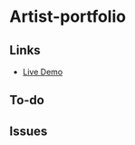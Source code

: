 # Artist-portfolio

## Links

-   [Live Demo](https://agg-geek.github.io/artist-portfolio/)

## To-do

## Issues
